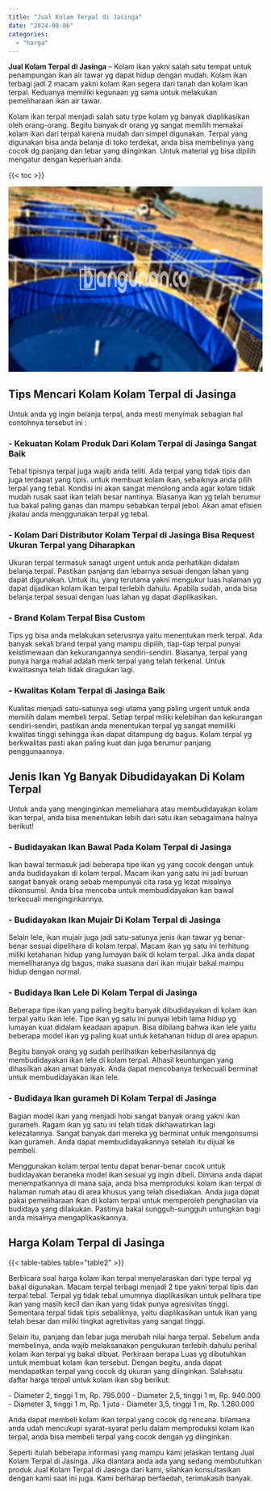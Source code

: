 ```yaml
---
title: "Jual Kolam Terpal di Jasinga"
date: "2024-08-06"
categories: 
  - "harga"
---
```


**Jual Kolam Terpal di Jasinga** – Kolam ikan yakni salah satu tempat untuk penampungan ikan air tawar yg dapat hidup dengan mudah. Kolam ikan terbagi jadi 2 macam yakni kolam ikan segera dari tanah dan kolam ikan terpal. Keduanya memiliki kegunaan yg sama untuk melakukan pemeliharaan ikan air tawar.

Kolam ikan terpal menjadi salah satu type kolam yg banyak diaplikasikan oleh orang-orang. Begitu banyak dr orang yg sangat memilih memakai kolam ikan dari terpal karena mudah dan simpel digunakan. Terpal yang digunakan bisa anda belanja di toko terdekat, anda bisa membelinya yang cocok dg panjang dan lebar yang diinginkan. Untuk material yg bisa dipilih mengatur dengan keperluan anda.

{{< toc >}}

![Jual Kolam Terpal di Jasinga](/images/jual-kolam-terpal-02.png)

## Tips Mencari Kolam Kolam Terpal di Jasinga

Untuk anda yg ingin belanja terpal, anda mesti menyimak sebagian hal contohnya tersebut ini :

### \- Kekuatan Kolam Produk Dari Kolam Terpal di Jasinga Sangat Baik

Tebal tipisnya terpal juga wajib anda teliti. Ada terpal yang tidak tipis dan juga terdapat yang tipis. untuk membuat kolam ikan, sebaiknya anda pilih terpal yang tebal. Kondisi ini akan sangat menolong anda agar kolam tidak mudah rusak saat ikan telah besar nantinya. Biasanya ikan yg telah berumur tua bakal paling ganas dan mampu sebabkan terpal jebol. Akan amat efisien jikalau anda menggunakan terpal yg tebal.

### \- Kolam Dari Distributor Kolam Terpal di Jasinga Bisa Request Ukuran Terpal yang Diharapkan

Ukuran terpal termasuk sanagt urgent untuk anda perhatikan didalam belanja terpal. Pastikan panjang dan lebarnya sesuai dengan lahan yang dapat digunakan. Untuk itu, yang terutama yakni mengukur luas halaman yg dapat dijadikan kolam ikan terpal terlebih dahulu. Apabila sudah, anda bisa belanja terpal sesuai dengan luas lahan yg dapat diaplikasikan.

### \- Brand Kolam Terpal Bisa Custom

Tips yg bisa anda melakukan seterusnya yaitu menentukan merk terpal. Ada banyak sekali brand terpal yang mampu dipilih, tiap-tiap terpal punyai keistimewaan dan kekurangannya sendiri-sendiri. Biasanya, terpal yang punya harga mahal adalah merk terpal yang telah terkenal. Untuk kwalitasnya telah tidak diragukan lagi.

### \- Kwalitas Kolam Terpal di Jasinga Baik

Kualitas menjadi satu-satunya segi utama yang paling urgent untuk anda memilih dalam membeli terpal. Setiap terpal miliki kelebihan dan kekurangan sendiri-sendiri, pastikan anda menentukan terpal yg sangat memiliki kwalitas tinggi sehingga ikan dapat ditampung dg bagus. Kolam terpal yg berkwalitas pasti akan paling kuat dan juga berumur panjang penggunaannya.

## Jenis Ikan Yg Banyak Dibudidayakan Di Kolam Terpal

Untuk anda yang menginginkan memeliahara atau membudidayakan kolam ikan terpal, anda bisa menentukan lebih dari satu ikan sebagaimana halnya berikut!

### \- Budidayakan Ikan Bawal Pada Kolam Terpal di Jasinga

Ikan bawal termasuk jadi beberapa tipe ikan yg yang cocok dengan untuk anda budidayakan di kolam terpal. Macam ikan yang satu ini jadi buruan sangat banyak orang sebab mempunyai cita rasa yg lezat misalnya dikonsumsi. Anda bisa mencoba untuk membudidayakan kan bawal terkecuali menginginkannya.

### \- Budidayakan Ikan Mujair Di Kolam Terpal di Jasinga

Selain lele, ikan mujair juga jadi satu-satunya jenis ikan tawar yg benar-benar sesuai dipelihara di kolam terpal. Macam ikan yg satu ini terhitung miliki ketahanan hidup yang lumayan baik di kolam terpal. Jika anda dapat memeliharanya dg bagus, maka suasana dari ikan mujair bakal mampu hidup dengan normal.

### \- Budidaya Ikan Lele Di Kolam Terpal di Jasinga

Beberapa tipe ikan yang paling begitu banyak dibudidayakan di kolam ikan terpal yaitu ikan lele. Tipe ikan yg satu ini punyai lebih lama hidup yg lumayan kuat didalam keadaan apapun. Bisa dibilang bahwa ikan lele yaitu beberapa model ikan yg paling kuat untuk ketahanan hidup di area apapun.

Begitu banyak orang yg sudah perlihatkan keberhasilannya dg membudidayakan ikan lele di kolam terpal. Alhasil keuntungan yang dihasilkan akan amat banyak. Anda dapat mencobanya terkecuali berminat untuk membudidayakan ikan lele.

### \- Budidaya Ikan gurameh Di Kolam Terpal di Jasinga

Bagian model ikan yang menjadi hobi sangat banyak orang yakni ikan gurameh. Ragam ikan yg satu ini telah tidak dikhawatirkan lagi kelezatannya. Sangat banyak dari mereka yg berminat untuk mengonsumsi ikan gurameh. Anda dapat membudidayakannya setelah itu dijual ke pembeli.

Menggunakan kolam terpal tentu dapat benar-benar cocok untuk budidayakan beraneka model ikan sesuai yg ingin dibeli. Dimana anda dapat menempatkannya di mana saja, anda bisa memproduksi kolam ikan terpal di halaman rumah atau di area khusus yang telah disediakan. Anda juga dapat pakai pemeliharaan ikan di kolam terpal untuk memperoleh penghasilan via budidaya yang dilakukan. Pastinya bakal sungguh-sungguh untungkan bagi anda misalnya mengaplikasikannya.

## Harga Kolam Terpal di Jasinga

{{< table-tables table="table2" >}}

Berbicara soal harga kolam ikan terpal menyelaraskan dari type terpal yg bakal digunakan. Macam terpal terbagi menjadi 2 tipe yakni terpal tipis dan terpal tebal. Terpal yg tidak tebal umumnya diaplikasikan untuk pelihara tipe ikan yang masih kecil dan ikan yang tidak punya agresivitas tinggi. Sementara terpal tidak tipis sebaliknya, yaitu diaplikasikan untuk ikan yang telah besar dan miliki tingkat agretivitas yang sangat tinggi.

Selain itu, panjang dan lebar juga merubah nilai harga terpal. Sebelum anda membelinya, anda wajib melaksanakan pengukuran terlebih dahulu perihal kolam ikan terpal yg bakal dibuat. Perkiraan berapa Luas yg dibutuhkan untuk membuat kolam ikan tersebut. Dengan begitu, anda dapat mendapatkan terpal yang cocok dg ukuran yang diinginkan. Salahsatu daftar harga terpal untuk kolam ikan sbg berikut:

\- Diameter 2, tinggi 1 m, Rp. 795.000 - Diameter 2,5, tinggi 1 m, Rp. 940.000 - Diameter 3, tinggi 1 m, Rp. 1 juta - Diameter 3,5, tinggi 1 m, Rp. 1.260.000

Anda dapat membeli kolam ikan terpal yang cocok dg rencana. bilamana anda udah mencukupi syarat-syarat perlu dalam memproduksi kolam ikan terpal, anda bisa membeli terpal yang cocok dengan yg diinginkan.

Seperti itulah beberapa informasi yang mampu kami jelaskan tentang Jual Kolam Terpal di Jasinga. Jika diantara anda ada yang sedang membutuhkan produk Jual Kolam Terpal di Jasinga dari kami, silahkan konsultasikan dengan kami saat ini juga. Kami berharap berfaedah, terimakasih banyak.
